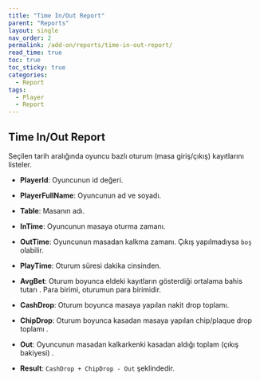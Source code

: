 ```yaml
---
title: "Time In/Out Report"
parent: "Reports"
layout: single
nav_order: 2
permalink: /add-on/reports/time-in-out-report/
read_time: true
toc: true
toc_sticky: true
categories:
  - Report
tags:
  - Player
  - Report
---
```


## Time In/Out Report

Seçilen tarih aralığında oyuncu bazlı oturum (masa giriş/çıkış) kayıtlarını listeler.




- **PlayerId**: Oyuncunun id değeri.
- **PlayerFullName**: Oyuncunun ad ve soyadı.
- **Table**: Masanın adı.

- **InTime**: Oyuncunun masaya oturma zamanı.
- **OutTime**: Oyuncunun masadan kalkma zamanı. Çıkış yapılmadıysa `boş` olabilir.
- **PlayTime**: Oturum süresi dakika cinsinden. 

- **AvgBet**: Oturum boyunca eldeki kayıtların gösterdiği ortalama bahis tutarı . Para birimi, oturumun para birimidir.
- **CashDrop**: Oturum boyunca masaya yapılan nakit drop toplamı.
- **ChipDrop**: Oturum boyunca kasadan masaya yapılan chip/plaque drop toplamı .
- **Out**: Oyuncunun masadan kalkarkenki kasadan aldığı toplam (çıkış bakiyesi) .
- **Result**: `CashDrop + ChipDrop - Out` şeklindedir.

